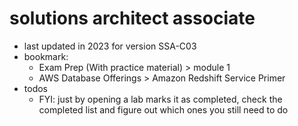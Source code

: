 # solutions architect associate

- last updated in 2023 for version SSA-C03
- bookmark:
  - Exam Prep (With practice material) > module 1
  - AWS Database Offerings > Amazon Redshift Service Primer
- todos
  - FYI: just by opening a lab marks it as completed, check the completed list and figure out which ones you still need to do
